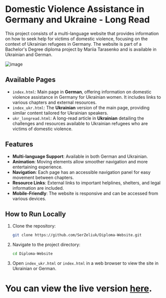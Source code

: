 
# Domestic Violence Assistance in Germany and Ukraine - Long Read

This project consists of a multi-language website that provides information on how to seek help for victims of domestic violence, focusing on the context of Ukrainian refugees in Germany. The website is part of a Bachelor's Degree diploma project by Mariia Tarasenko and is available in Ukrainian and German.

![image](https://github.com/user-attachments/assets/ab3f6fdf-75f9-46b4-9910-f01eab407976)


## Available Pages

- `index.html`: Main page in **German**, offering information on domestic violence assistance in Germany for Ukrainian women. It includes links to various chapters and external resources.
- `index_ukr.html`: The **Ukrainian** version of the main page, providing similar content tailored for Ukrainian speakers.
- `ukr_longread.html`: A long-read article in **Ukrainian** detailing the challenges and resources available to Ukrainian refugees who are victims of domestic violence.

## Features

- **Multi-language Support**: Available in both German and Ukrainian.
- **Animation**: Moving elements allow smoother navigation and more entertaining experience.
- **Navigation**: Each page has an accessible navigation panel for easy movement between chapters.
- **Resource Links**: External links to important helplines, shelters, and legal information are included.
- **Mobile-Friendly**: The website is responsive and can be accessed from various devices.
  
## How to Run Locally

1. Clone the repository:
   ```bash
   git clone https://github.com/SerZeliuk/Diploma-Website.git
   
   ```
2. Navigate to the project directory:
   ```bash
   cd Diploma-Website
   ```
3. Open `index_ukr.html` or `index.html` in a web browser to view the site in Ukrainian or German.


# You can view the live version [here](https://serzeliuk.github.io/Diploma-Website/).
